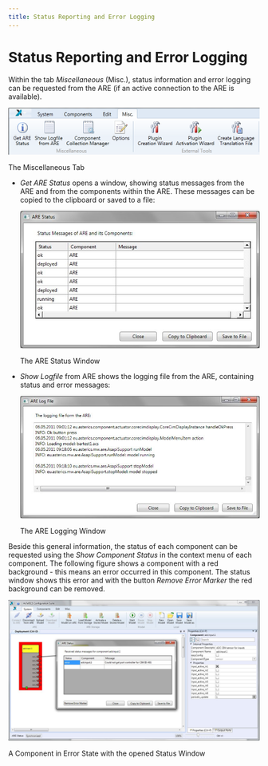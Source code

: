 ```yaml
---
title: Status Reporting and Error Logging
---
```


# Status Reporting and Error Logging

Within the tab _Miscellaneous_ (Misc.), status information and error logging can be requested from the ARE (if an active connection to the ARE is available).

![Screenshot: The Miscellaneous Tab](./img/miscellaneous_tab.png "Screenshot: The Miscellaneous Tab")

The Miscellaneous Tab

*   _Get ARE Status_ opens a window, showing status messages from the ARE and from the components within the ARE. These messages can be copied to the clipboard or saved to a file:
    
    ![Screenshot: The ARE Status Window](./img/are_status_window.jpg "Screenshot: The ARE Status Window")
    
    The ARE Status Window
    
*   _Show Logfile_ from ARE shows the logging file from the ARE, containing status and error messages:
    
    ![Screenshot: The ARE Logging Window](./img/are_logging_window.jpg "Screenshot: The ARE Logging Window")
    
    The ARE Logging Window
    

Beside this general information, the status of each component can be requested using the _Show Component Status_ in the context menu of each component. The following figure shows a component with a red background - this means an error occurred in this component. The status window shows this error and with the button _Remove Error Marker_ the red background can be removed.

![Screenshot: A Component in Error State with the opened Status Window](./img/error_state_opened_status_window.jpg "Screenshot: A Component in Error State with the opened Status Window")

A Component in Error State with the opened Status Window